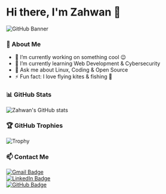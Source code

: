 # Hi there, I'm Zahwan 👋  

![GitHub Banner](https://source.unsplash.com/1600x400/?technology,code)

### 🚀 About Me  
- 🔭 I’m currently working on something cool 😉  
- 🌱 I’m currently learning Web Development & Cybersecurity  
- 💬 Ask me about Linux, Coding & Open Source  
- ⚡ Fun fact: I love flying kites & fishing 🎣  

### 📊 GitHub Stats  
![Zahwan's GitHub stats](https://github-readme-stats.vercel.app/api?username=Empy-ai09&show_icons=true&theme=tokyonight)  

### 🏆 GitHub Trophies  
![Trophy](https://github-profile-trophy.vercel.app/?username=Empy-ai09&theme=onedark)  

### 📫 Contact Me  
[![Gmail Badge](https://img.shields.io/badge/-Email-red?style=flat-square&logo=Gmail&logoColor=white)](mailto:your-email@gmail.com)  
[![LinkedIn Badge](https://img.shields.io/badge/-LinkedIn-blue?style=flat-square&logo=LinkedIn&logoColor=white)](https://linkedin.com/in/your-profile)  
[![GitHub Badge](https://img.shields.io/badge/-GitHub-black?style=flat-square&logo=GitHub&logoColor=white)](https://github.com/Empy-ai09)
<!---
Empy-ai09/Empy-ai09 is a ✨ special ✨ repository because its `README.md` (this file) appears on your GitHub profile.
You can click the Preview link to take a look at your changes.
--->
